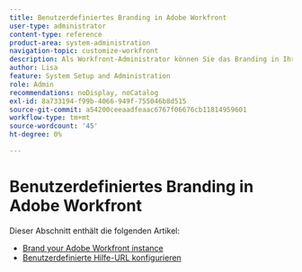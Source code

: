 ```yaml
---
title: Benutzerdefiniertes Branding in Adobe Workfront
user-type: administrator
content-type: reference
product-area: system-administration
navigation-topic: customize-workfront
description: Als Workfront-Administrator können Sie das Branding in Ihrer Workfront-Instanz anpassen und eine benutzerdefinierte Hilfe-URL erstellen.
author: Lisa
feature: System Setup and Administration
role: Admin
recommendations: noDisplay, noCatalog
exl-id: 8a733194-f99b-4066-949f-755046b8d515
source-git-commit: a54200ceeaadfeaac6767f06676cb11814959601
workflow-type: tm+mt
source-wordcount: '45'
ht-degree: 0%

---
```


# Benutzerdefiniertes Branding in Adobe Workfront

Dieser Abschnitt enthält die folgenden Artikel:

* [ Brand your Adobe Workfront instance](../../../administration-and-setup/customize-workfront/brand-workfront/brand-your-workfront-instance.md)
* [Benutzerdefinierte Hilfe-URL konfigurieren](../../../administration-and-setup/customize-workfront/brand-workfront/configure-custom-help-url.md)
